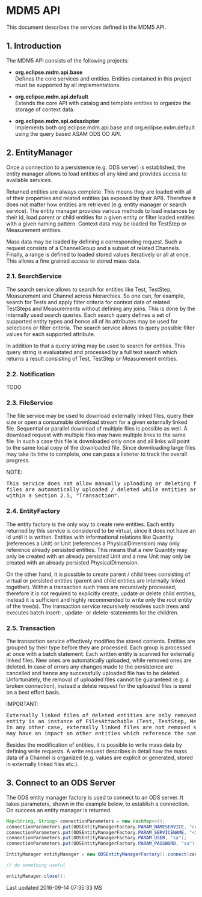 # MDM5 API #


This document describes the services defined in the MDM5 API.


## 1. Introduction ##

The MDM5 API consists of the following projects:


-   **org.eclipse.mdm.api.base**\
    Defines the core services and entities. Entities contained in this
    project must be supported by all implementations.

-   **org.eclipse.mdm.api.default**\
    Extends the core API with catalog and template entities to organize
    the storage of context data.

-   **org.eclipse.mdm.api.odsadapter**\
    Implements both org.eclipse.mdm.api.base and org.eclipse.mdm.default
    using the query based ASAM ODS OO API.


## 2. EntityManager ##

Once a connection to a persistence (e.g. ODS server) is established, the
entity manager allows to load entities of any kind and provides access
to available services.


Returned entities are always complete. This means they are loaded with
all of their properties and related entities (as exposed by their API).
Therefore it does not matter how entities are retrieved (e.g. entity
manager or search service). The entity manager provides various methods
to load instances by their id, load parent or child entities for a given
entity or filter loaded entities with a given naming pattern. Context
data may be loaded for TestStep or Measurement entities.


Mass data may be loaded by defining a corresponding request. Such a
request consists of a ChannelGroup and a subset of related Channels.
Finally, a range is defined to loaded stored values iteratively or all at
once. This allows a fine grained access to stored mass data.


### 2.1. SearchService ###

The search service allows to search for entities like Test, TestStep,
Measurement and Channel across hierarchies. So one can, for example,
search for Tests and apply filter criteria for context data of related
TestSteps and Measurements without defining any joins. This is done by
the internally used search queries. Each search query defines a set of
supported entity types and hence all of its attributes may be used for
selections or filter criteria. The search service allows to query
possible filter values for each supported attribute.


In addition to that a query string may be used to search for entities.
This query string is evaluatated and processed by a full text search
which returns a result consisting of Test, TestStep or Measurement
entities.


### 2.2. Notification ###

TODO


### 2.3. FileService ###

The file service may be used to download externally linked files, query
their size or open a consumable download stream for a given externally
linked file. Sequential or parallel download of multiple files is
possible as well. A download request with multiple files may have
multiple links to the same file. In such a case this file is downloaded
only once and all links will point to the same local copy of the
downloaded file. Since downloading large files may take its time to
complete, one can pass a listener to track the overall progress.

NOTE:
<pre>
This service does not allow manually uploading or deleting files. Instead 
files are automatically uploaded / deleted while entities are written 
within a Section 2.5, "Transaction".
</pre>

### 2.4. EntityFactory ###

The entity factory is the only way to create new entities. Each entity
returned by this service is considered to be virtual, since it does not
have an id until it is written. Entities with informational relations
like Quantity (references a Unit) or Unit (references a
PhysicalDimension) may only reference already persisted entities. This
means that a new Quantity may only be created with an already persisted
Unit and a new Unit may only be created with an already persisted
PhysicalDimension.


On the other hand, it is possible to create parent / child trees
consisting of virtual or persisted entities (parent and child entities
are internally linked together). Within a transaction such trees are
recursively processed, therefore it is not required to explicitly
create, update or delete child entities, instead it is sufficient and
highly recommended to write only the root entity of the tree(s). The
transaction service recursively resolves such trees and executes batch
insert-, update- or delete-statements for the children.


### 2.5. Transaction ###

The transaction service effectively modifies the stored contents.
Entities are grouped by their type before they are processed. Each group
is processed at once with a batch statement. Each written entity is
scanned for externally linked files. New ones are automatically uploaded,
while removed ones are deleted. In case of errors any changes made to the
persistence are cancelled and hence any successfully uploaded file has to
be deleted. Unfortunately, the removal of uploaded files cannot be
guaranteed (e.g. a broken connection), instead a delete request for the
uploaded files is send on a best effort basis.

IMPORTANT:
<pre>
Externally linked files of deleted entities are only removed if the
entity is an instance of FilesAttachable (Test, TestStep, Measurement).
In any other case, externally linked files are not removed since this 
may have an impact on other entities which reference the same file.
</pre>

Besides the modification of entities, it is possible to write mass data
by defining write requests. A write request describes in detail how the
mass data of a Channel is organized (e.g. values are explicit or
generated, stored in externally linked files etc.).



## 3. Connect to an ODS Server ##

The ODS entity manager factory is used to connect to an ODS server. It
takes parameters, shown in the example below, to establish a
connection. On success an entity manager is returned.


```java
Map<String, String> connectionParameters = new HashMap<>();
connectionParameters.put(ODSEntityManagerFactory.PARAM_NAMESERVICE, "corbaloc::1.2@<SERVER>:<PORT>/NameService");
connectionParameters.put(ODSEntityManagerFactory.PARAM_SERVICENAME, "<SERVICE>.ASAM-ODS");
connectionParameters.put(ODSEntityManagerFactory.PARAM_USER, "sa");
connectionParameters.put(ODSEntityManagerFactory.PARAM_PASSWORD, "sa");

EntityManager entityManager = new ODSEntityManagerFactory().connect(connectionParameters);

// do something useful

entityManager.close();
```

Last updated 2016-09-14 07:35:33 MS